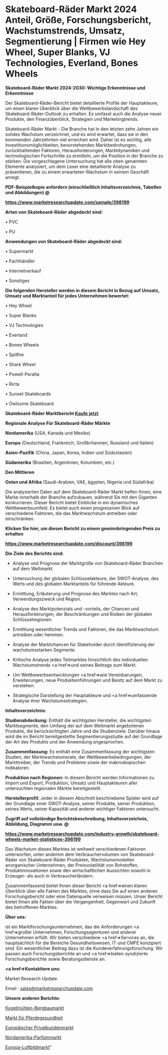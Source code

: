 # Skateboard-Räder Markt 2024 Anteil, Größe, Forschungsbericht, Wachstumstrends, Umsatz, Segmentierung | Firmen wie Hey Wheel, Super Blanks, VJ Technologies, Everland, Bones Wheels

<strong>Skateboard-Räder Markt 2024-2030: Wichtige Erkenntnisse und Erkenntnisse</strong>

Der Skateboard-Räder-Bericht bietet detaillierte Profile der Hauptakteure, um einen klaren Überblick über die Wettbewerbslandschaft des Skateboard-Räder-Outlook zu erhalten. Es umfasst auch die Analyse neuer Produkte, den Finanzüberblick, Strategien und Marketingtrends.

Skateboard-Räder Markt - Die Branche hat in den letzten zehn Jahren ein solides Wachstum verzeichnet, und es wird erwartet, dass sie in den kommenden Jahrzehnten viel erreichen wird. Daher ist es wichtig, alle Investitionsmöglichkeiten, bevorstehenden Marktbedrohungen, zurückhaltenden Faktoren, Herausforderungen, Marktdynamiken und technologischen Fortschritte zu ermitteln, um die Position in der Branche zu stärken. Die vorgeschlagene Untersuchung hat alle oben genannten Elemente analysiert, um dem Leser eine detaillierte Analyse zu präsentieren, die zu einem erwarteten Wachstum in seinem Geschäft anregt.



<strong><b>PDF-Beispielkopie anfordern (einschließlich Inhaltsverzeichnis, Tabellen und Abbildungen) @ </b></strong>

<strong><a href=https://www.marketresearchupdate.com/sample/398199>

<strong>https://www.marketresearchupdate.com/sample/398199</u></a></strong></strong>



<strong>Arten von Skateboard-Räder abgedeckt sind:</strong>

• PVC

• PU



<strong>Anwendungen von Skateboard-Räder abgedeckt sind:</strong>

• Supermarkt

• Fachhändler

• Internetverkauf

• Sonstiges



<strong>Die folgenden Hersteller werden in diesem Bericht in Bezug auf Umsatz, Umsatz und Marktanteil für jedes Unternehmen bewertet:</strong>

• Hey Wheel

• Super Blanks

• VJ Technologies

• Everland

• Bones Wheels

• Spitfire

• Shark Wheel

• Powell-Peralta

• Ricta

• Sunset Skateboards

• Owlsome Skateboard



<strong>Skateboard-Räder Marktbericht <a href=https://www.marketresearchupdate.com/buynow/398199>Kaufe jetzt</a></strong>



<strong>Regionale Analyse Für Skateboard-Räder Märkte</strong>



<strong>Nordamerika</strong> (USA, Kanada und Mexiko)



<strong>Europa</strong> (Deutschland, Frankreich, Großbritannien, Russland und Italien)



<strong>Asien-Pazifik</strong> (China, Japan, Korea, Indien und Südostasien)



<strong>Südamerika</strong> (Brasilien, Argentinien, Kolumbien, etc.)



<strong>Den Mittleren</strong> 

<strong>Osten und Afrika</strong> (Saudi-Arabien, VAE, ägypten, Nigeria und Südafrika)

Die analysierten Daten auf dem Skateboard-Räder Markt helfen Ihnen, eine Marke innerhalb der Branche aufzubauen, während Sie mit den Giganten konkurrieren. Dieser Bericht bietet Einblicke in ein dynamisches Wettbewerbsumfeld. Es bietet auch einen progressiven Blick auf verschiedene Faktoren, die das Marktwachstum antreiben oder einschränken.



<strong>Klicken Sie hier, um diesen Bericht zu einem gewinnbringenden Preis zu erhalten
</strong>

<strong><a href=https://www.marketresearchupdate.com/discount/398199>https://www.marketresearchupdate.com/discount/398199</b></u></strong></a>



<strong>Die Ziele des Berichts sind:</strong>

- Analyse und Prognose der Marktgröße von Skateboard-Räder Branchen auf dem Weltmarkt.

- Untersuchung der globalen Schlüsselakteure, der SWOT-Analyse, des Werts und des globalen Marktanteils für führende Akteure.

- Ermittlung, Erläuterung und Prognose des Marktes nach Art, Verwendungszweck und Region.

- Analyse des Marktpotenzials und -vorteils, der Chancen und Herausforderungen, der Beschränkungen und Risiken der globalen Schlüsselregionen.

- Ermittlung wesentlicher Trends und Faktoren, die das Marktwachstum antreiben oder hemmen.

- Analyse der Marktchancen für Stakeholder durch Identifizierung der wachstumsstarken Segmente.

- Kritische Analyse jedes Teilmarktes hinsichtlich des individuellen Wachstumstrends <a href=>und</a> seines Beitrags zum Markt.

- Um Wettbewerbsentwicklungen <a href=>wie</a> Vereinbarungen, Erweiterungen, neue Produkteinführungen und Besitz auf dem Markt zu verstehen.

- Strategische Darstellung der Hauptakteure und <a href=>umfas</a>sende Analyse ihrer Wachstumsstrategien.



<strong>Inhaltsverzeichnis:</strong>



<strong>Studienabdeckung:</strong> Enthält die wichtigsten Hersteller, die wichtigsten Marktsegmente, den Umfang der auf dem Weltmarkt angebotenen Produkte, die berücksichtigten Jahre und die Studienziele. Darüber hinaus wird die im Bericht bereitgestellte Segmentierungsstudie auf der Grundlage der Art des Produkts und der Anwendung angesprochen.



<strong>Zusammenfassung:</strong> Es enthält eine Zusammenfassung der wichtigsten Studien, der Marktwachstumsrate, der Wettbewerbsbedingungen, der Markttreiber, der Trends und Probleme sowie der makroskopischen Indikatoren.



<strong>Produktion nach Regionen:</strong> In diesem Bericht werden Informationen zu Import und Export, Produktion, Umsatz und Hauptakteuren aller untersuchten regionalen Märkte bereitgestellt.



<strong>Herstellerprofil:</strong> Jeder in diesem Abschnitt beschriebene Spieler wird auf der Grundlage einer SWOT-Analyse, seiner Produkte, seiner Produktion, seines Werts, seiner Kapazität und anderer wichtiger Faktoren untersucht.



<strong><b>Zugriff auf vollständige Berichtsbeschreibung, Inhaltsverzeichnis, Abbildung, Diagramm usw. @ </b></strong>

<strong><a href=https://www.marketresearchupdate.com/industry-growth/skateboard-wheels-market-statistices-398199>https://www.marketresearchupdate.com/industry-growth/skateboard-wheels-market-statistices-398199</a></strong>

Das Wachstum dieses Marktes ist weltweit verschiedenen Faktoren unterworfen, unter anderem dem Verbrauchervolumen von Skateboard-Räder von Skateboard-Räder Produkten, Wachstumsmodellen anorganischer Unternehmen, der Preisvolatilität von Rohstoffen, Produktinnovationen sowie den wirtschaftlichen Aussichten sowohl in Erzeuger- als auch in Verbraucherländern.

Zusammenfassend bietet Ihnen dieser Bericht <a href=>einen</a> klaren Überblick über alle Fakten des Marktes, ohne dass Sie auf einen anderen Forschungsbericht oder eine Datenquelle verweisen müssen. Unser Bericht bietet Ihnen alle Fakten über die Vergangenheit, Gegenwart und Zukunft des betroffenen Marktes.



<strong>Über uns:</strong>

 ist ein Marktforschungsunternehmen, das die Anforderungen <a href=>großer</a> Unternehmen, Forschungsagenturen und anderer Unternehmen erfüllt. Wir bieten verschiedene <a href=>Services</a> an, die hauptsächlich für die Bereiche Gesundheitswesen, IT und CMFE konzipiert sind. Ein wesentlicher Beitrag dazu ist die Kundenerfahrungsforschung. Wir passen auch Forschungsberichte an und <a href=>bieten</a> syndizierte Forschungsberichte sowie Beratungsdienste an.



<strong><a href=>Kontaktiere uns:</a></strong>

Market Research Update

Email : sales@marketresearchupdate.com



<strong>Unsere anderen Berichte:</strong>

<a href=https://www.linkedin.com/pulse/ball-mill-mining-market-2023-what-factors-drive-upcoming>Kugelmühlen-Bergbaumarkt</a>

<a href=https://www.linkedin.com/pulse/equine-healthcare-market-research-report-reveals-explosive>Markt für Pferdegesundheit</a>

<a href=https://www.linkedin.com/pulse/europe-retail-banking-market-size-economic-aspect-future>Europäischer Privatkundenmarkt</a>

<a href=https://www.linkedin.com/pulse/north-america-perfumes-market-2023-top-key>Nordamerika-Parfümmarkt</a>

<a href=https://www.linkedin.com/pulse/europe-aerial-imaging-market-size2023-2030-analysis>Europa-Luftbildmarkt</a>"
